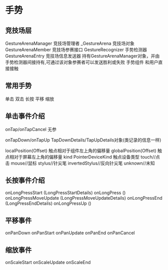 # 手势

## 竞技场层
GestureArenaManager 竞技场管理者
_GestureArena 竞技场对象
GestureArenaMember 竞技场参赛接口
GestureRecognizer 手势检测器
GestureArenaEntry 竞技场信息发送器 持有GestureArenaManager对象，并由手势检测器间接持有,可通过该对象参赛者可以发送胜利或失败
手势组件 和用户直接接触

## 常用手势
单击 双击 长按 平移  缩放 

## 单击事件介绍

onTap/onTapCancel  无参

onTapDown/onTapUp   TapDownDetails/TapUpDetails对象(类记录的信息一样)

localPosition(Offset) 触点相对于组件左上角的偏移量
globalPosition(Offset) 触点相对于屏幕左上角的偏移量
kind PointerDeviceKind 触点设备类型
touch//点击
mouse//鼠标
stylus//针尖笔
invertedStylus//反向针尖笔
unknown//未知

## 长按事件介绍

onLongPressStart (LongPressStartDetails)
onLongPress ()
onLongPressMoveUpdate (LongPressMoveUpdateDetails)
onLongPressEnd (LongPressEndDetails)
onLongPressUp ()

## 平移事件
onPanDown
onPanStart
onPanUpdate
onPanEnd
onPanCancel

## 缩放事件
onScaleStart
onScaleUpdate
onScaleEnd





